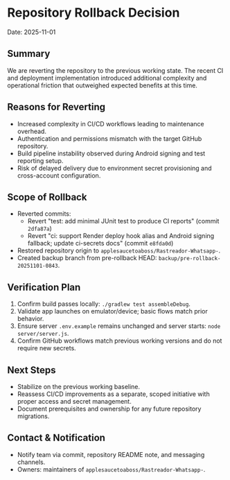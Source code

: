 # Repository Rollback Decision

Date: 2025-11-01

## Summary
We are reverting the repository to the previous working state. The recent CI and deployment implementation introduced additional complexity and operational friction that outweighed expected benefits at this time.

## Reasons for Reverting
- Increased complexity in CI/CD workflows leading to maintenance overhead.
- Authentication and permissions mismatch with the target GitHub repository.
- Build pipeline instability observed during Android signing and test reporting setup.
- Risk of delayed delivery due to environment secret provisioning and cross-account configuration.

## Scope of Rollback
- Reverted commits:
  - Revert "test: add minimal JUnit test to produce CI reports" (commit `2dfa87a`)
  - Revert "ci: support Render deploy hook alias and Android signing fallback; update ci-secrets docs" (commit `e8fda0d`)
- Restored repository origin to `applesaucetoaboss/Rastreador-Whatsapp-`.
- Created backup branch from pre-rollback HEAD: `backup/pre-rollback-20251101-0843`.

## Verification Plan
1. Confirm build passes locally: `./gradlew test assembleDebug`.
2. Validate app launches on emulator/device; basic flows match prior behavior.
3. Ensure server `.env.example` remains unchanged and server starts: `node server/server.js`.
4. Confirm GitHub workflows match previous working versions and do not require new secrets.

## Next Steps
- Stabilize on the previous working baseline.
- Reassess CI/CD improvements as a separate, scoped initiative with proper access and secret management.
- Document prerequisites and ownership for any future repository migrations.

## Contact & Notification
- Notify team via commit, repository README note, and messaging channels.
- Owners: maintainers of `applesaucetoaboss/Rastreador-Whatsapp-`.

